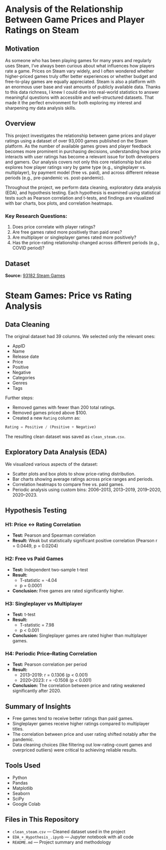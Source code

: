 # Analysis of the Relationship Between Game Prices and Player Ratings on Steam

## Motivation
As someone who has been playing games for many years and regularly uses Steam, I’ve always been curious about what influences how players rate a game. Prices on Steam vary widely, and I often wondered whether higher-priced games truly offer better experiences or whether budget and free-to-play games are equally appreciated. Steam is also a platform with an enormous user base and vast amounts of publicly available data. Thanks to this data richness, I knew I could dive into real-world statistics to answer meaningful questions with accessible and well-structured datasets. That made it the perfect environment for both exploring my interest and sharpening my data analysis skills.

## Overview
This project investigates the relationship between game prices and player ratings using a dataset of over 93,000 games published on the Steam platform. As the number of available games grows and player feedback becomes more prominent in purchasing decisions, understanding how price interacts with user ratings has become a relevant issue for both developers and gamers. Our analysis covers not only this core relationship but also explores how player ratings vary by game type (e.g., singleplayer vs. multiplayer), by payment model (free vs. paid), and across different release periods (e.g., pre-pandemic vs. post-pandemic).

Throughout the project, we perform data cleaning, exploratory data analysis (EDA), and hypothesis testing. Each hypothesis is examined using statistical tests such as Pearson correlation and t-tests, and findings are visualized with bar charts, box plots, and correlation heatmaps.

### Key Research Questions:
1. Does price correlate with player ratings?
2. Are free games rated more positively than paid ones?
3. Are multiplayer or singleplayer games rated more positively?
4. Has the price-rating relationship changed across different periods (e.g., COVID period)?

## Dataset
**Source:** [93182 Steam Games](https://www.kaggle.com/datasets/joebeachcapital/top-1000-steam-games?utm_source=chatgpt.com)
# Steam Games: Price vs Rating Analysis

## Data Cleaning

The original dataset had 39 columns. We selected only the relevant ones:

- AppID
- Name
- Release date
- Price
- Positive
- Negative
- Categories
- Genres
- Tags

Further steps:
- Removed games with fewer than 200 total ratings.
- Removed games priced above $100.
- Created a new `Rating` column as:

```python
Rating = Positive / (Positive + Negative)
```

The resulting clean dataset was saved as `clean_steam.csv`.

## Exploratory Data Analysis (EDA)

We visualized various aspects of the dataset:
- Scatter plots and box plots to show price-rating distribution.
- Bar charts showing average ratings across price ranges and periods.
- Correlation heatmaps to compare free vs. paid games.
- Periodic analysis using custom bins: 2006–2013, 2013–2019, 2019–2020, 2020–2023.

## Hypothesis Testing

### H1: Price ↔ Rating Correlation
- **Test:** Pearson and Spearman correlation
- **Result:** Weak but statistically significant positive correlation (Pearson r = 0.0449, p = 0.0204)

### H2: Free vs Paid Games
- **Test:** Independent two-sample t-test
- **Result:**
  - T-statistic = -4.04
  - p = 0.0001
- **Conclusion:** Free games are rated significantly higher.

### H3: Singleplayer vs Multiplayer
- **Test:** t-test
- **Result:**
  - T-statistic = 7.98
  - p < 0.001
- **Conclusion:** Singleplayer games are rated higher than multiplayer games.

### H4: Periodic Price–Rating Correlation
- **Test:** Pearson correlation per period
- **Result:**
  - 2013–2019: r = 0.1306 (p < 0.001)
  - 2020–2023: r = -0.1508 (p < 0.001)
- **Conclusion:** The correlation between price and rating weakened significantly after 2020.

## Summary of Insights

- Free games tend to receive better ratings than paid games.
- Singleplayer games receive higher ratings compared to multiplayer titles.
- The correlation between price and user rating shifted notably after the pandemic.
- Data cleaning choices (like filtering out low-rating-count games and overpriced outliers) were critical to achieving reliable results.

## Tools Used

- Python
- Pandas
- Matplotlib
- Seaborn
- SciPy
- Google Colab

## Files in This Repository

- `clean_steam.csv` — Cleaned dataset used in the project
- `EDA_+_Hypothesis_.ipynb` — Jupyter notebook with all code
- `README.md` — Project summary and methodology


